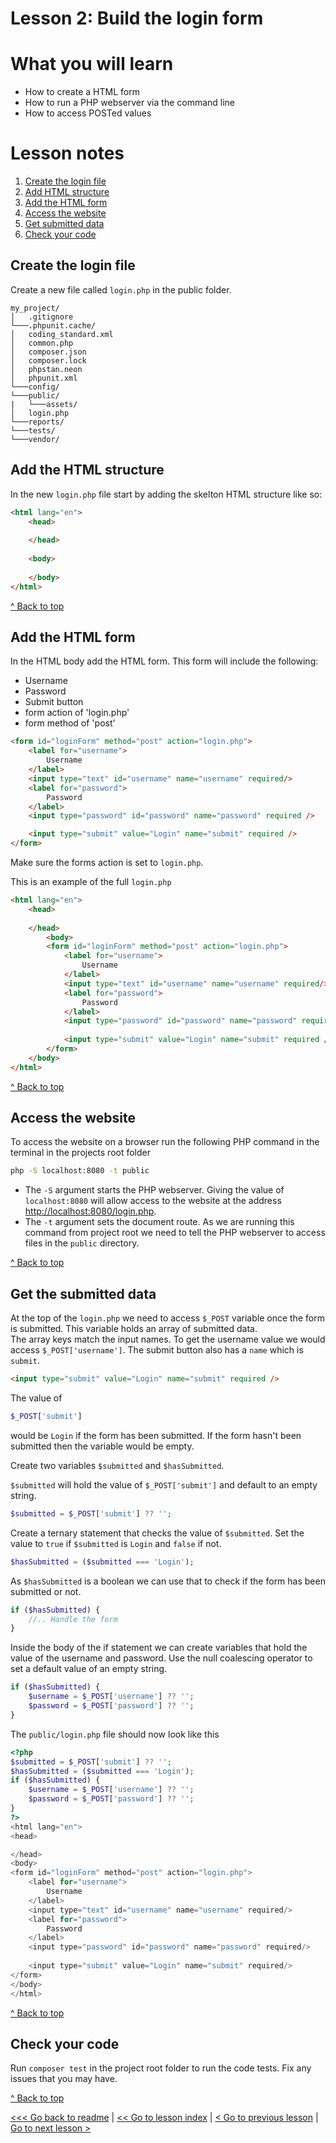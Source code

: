 # Lesson 2: Build the login form

# What you will learn
- How to create a HTML form
- How to run a PHP webserver via the command line
- How to access POSTed values

# Lesson notes

1. [Create the login file](lesson_2.md#create-the-login-file)
2. [Add HTML structure](lesson_2.md#add-the-html-structure)
3. [Add the HTML form](lesson_2.md#add-the-html-form)
4. [Access the website](lesson_2.md#access-the-website)
5. [Get submitted data](lesson_2.md#get-the-submitted-data)
6. [Check your code](lesson_2.md#check-your-code)

## Create the login file

Create a new file called `login.php` in the public folder.
```
my_project/
│   .gitignore
└───.phpunit.cache/
│   coding_standard.xml
│   common.php
│   composer.json
│   composer.lock
│   phpstan.neon
│   phpunit.xml
└───config/
└───public/
|   └───assets/
│   login.php
└───reports/
└───tests/
└───vendor/
```

## Add the HTML structure

In the new `login.php` file start by adding the skelton HTML structure like so:

```html
<html lang="en">
    <head>
        
    </head>
    
    <body>
    
    </body>
</html>
```

[^ Back to top](lesson_2.md#what-you-will-learn)

## Add the HTML form
In the HTML body add the HTML form. This form will include the following:
- Username
- Password
- Submit button
- form action of 'login.php'
- form method of 'post'
```html
<form id="loginForm" method="post" action="login.php">
    <label for="username">
        Username
    </label>
    <input type="text" id="username" name="username" required/>
    <label for="password">
        Password
    </label>
    <input type="password" id="password" name="password" required />

    <input type="submit" value="Login" name="submit" required />
</form>
```
Make sure the forms action is set to `login.php`.

This is an example of the full `login.php`
```html
<html lang="en">
    <head>
    
    </head>
        <body>
        <form id="loginForm" method="post" action="login.php">
            <label for="username">
                Username
            </label>
            <input type="text" id="username" name="username" required/>
            <label for="password">
                Password
            </label>
            <input type="password" id="password" name="password" required />
    
            <input type="submit" value="Login" name="submit" required />
        </form>
    </body>
</html>
```

[^ Back to top](lesson_2.md#what-you-will-learn)

## Access the website
To access the website on a browser run the following PHP command in the terminal in the projects root folder
```bash
php -S localhost:8080 -t public
```

- The `-S` argument starts the PHP webserver.  Giving the value of `localhost:8080` will allow access to the website at the address [http://localhost:8080/login.php](http://localhost:8080/login.php).
- The `-t` argument sets the document route.  As we are running this command from project root we need to tell the PHP webserver to access files in the `public` directory.

[^ Back to top](lesson_2.md#what-you-will-learn)

## Get the submitted data
At the top of the `login.php` we need to access `$_POST` variable once the form is submitted.  This variable holds an array of submitted data.  
The array keys match the input names.  To get the username value we would access `$_POST['username']`.
The submit button also has a `name` which is `submit`.
```html
<input type="submit" value="Login" name="submit" required />
```
The value of 
```php 
$_POST['submit']
``` 
would be `Login`  if the form has been submitted.
If the form hasn't been submitted then the variable would be empty.

Create two variables `$submitted` and `$hasSubmitted`.

`$submitted` will hold the value of `$_POST['submit']` and default to an empty string.
```php
$submitted = $_POST['submit'] ?? '';
```
Create a ternary statement that checks the value of `$submitted`. Set the value to `true` if `$submitted` is `Login` and `false` if not.
```php
$hasSubmitted = ($submitted === 'Login');
```

As `$hasSubmitted` is a boolean we can use that to check if the form has been submitted or not.

```php
if ($hasSubmitted) {
    //.. Handle the form
}
```
Inside the body of the if statement we can create variables that hold the value of the username and password.
Use the null coalescing operator to set a default value of an empty string.
```php
if ($hasSubmitted) {
    $username = $_POST['username'] ?? '';
    $password = $_POST['password'] ?? '';
}
```
The `public/login.php` file should now look like this
```php
<?php
$submitted = $_POST['submit'] ?? '';
$hasSubmitted = ($submitted === 'Login');
if ($hasSubmitted) {
    $username = $_POST['username'] ?? '';
    $password = $_POST['password'] ?? '';
}
?>
<html lang="en">
<head>

</head>
<body>
<form id="loginForm" method="post" action="login.php">
    <label for="username">
        Username
    </label>
    <input type="text" id="username" name="username" required/>
    <label for="password">
        Password
    </label>
    <input type="password" id="password" name="password" required/>
    
    <input type="submit" value="Login" name="submit" required/>
</form>
</body>
</html>
```
[^ Back to top](lesson_2.md#what-you-will-learn)

## Check your code
Run `composer test` in the project root folder to run the code tests.  Fix any issues that you may have.

[^ Back to top](lesson_2.md#what-you-will-learn)

[<<< Go back to readme](../../README.md) | [<< Go to lesson index](index.md) | [< Go to previous lesson](lesson_1.md) | [Go to next lesson >](lesson_3.md) 